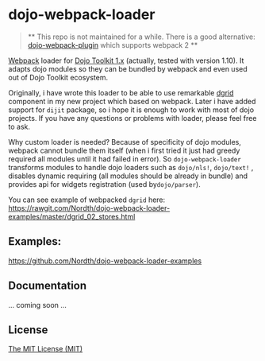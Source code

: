 # dojo-webpack-loader

> ** This repo is not maintained for a while. There is a good alternative: [dojo-webpack-plugin](https://github.com/OpenNTF/dojo-webpack-plugin) which supports webpack 2 **

[Webpack](https://webpack.github.io/) loader for [Dojo Toolkit 1.x](https://dojotoolkit.org/) (actually, tested with version 1.10). It adapts dojo modules so they can be bundled by webpack and even used out of Dojo Toolkit ecosystem.

Originally, i have wrote this loader to be able to use remarkable [dgrid](http://dgrid.io/) component in my new project which based on webpack. Later i have added support for `dijit` package, so i hope it is enough  to work with most of dojo projects.  If you have any questions or problems with loader, please feel free to ask.

Why custom loader is needed? Because of specificity of dojo modules, webpack cannot bundle them itself (when i first tried it just had greedy required all modules until it had failed in error). So `dojo-webpack-loader` transforms modules to handle dojo loaders such as `dojo/nls!`, `dojo/text!` , disables dynamic requiring (all modules should be already in bundle) and provides api for widgets registration (used by`dojo/parser`). 

You can see example of webpacked `dgrid` here:  https://rawgit.com/Nordth/dojo-webpack-loader-examples/master/dgrid_02_stores.html 

## Examples:
https://github.com/Nordth/dojo-webpack-loader-examples

## Documentation
... coming soon ...


## License
[The MIT License (MIT)](http://opensource.org/licenses/MIT)

